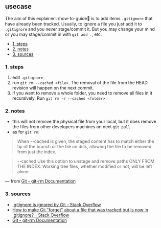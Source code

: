 ## usecase
The aim of this explainer💡/how-to-guide🏁 is to add items `.gitignore` that have already been tracked. Usually, to ignore a file you just add it to `.gitignore` and you never stage/commit it. But you may change your mind or you may stage/commit in with `git add .`, etc.

<!-- TOC -->

- [1. steps](#1-steps)
- [2. notes](#2-notes)
- [3. sources](#3-sources)

<!-- /TOC -->

### 1. steps
1. edit `.gitignore` 
2. run `git rm --cached <file>`. The removal of the file from the HEAD revision will happen on the next commit.
3. if you want to remove a whole folder, you need to remove all files in it recursively. Run `git rm -r --cached <folder>`

### 2. notes
* this will not remove the physical file from your local, but it does remove the files from other developers machines on next `git pull`
* as for `git rm`:

> When --cached is given, the staged content has to match either the tip of the branch or the file on disk, allowing the file to be removed from just the index.

> --cached
> Use this option to unstage and remove paths ONLY FROM THE INDEX. Working tree files, whether modified or not, will be left alone.

— from [Git - git-rm Documentation](https://git-scm.com/docs/git-rm)

### 3. sources
* [.gitignore is ignored by Git - Stack Overflow](https://stackoverflow.com/questions/11451535/gitignore-is-ignored-by-git)
* [How to make Git "forget" about a file that was tracked but is now in .gitignore? - Stack Overflow](https://stackoverflow.com/questions/1274057/how-to-make-git-forget-about-a-file-that-was-tracked-but-is-now-in-gitignore)
* [Git - git-rm Documentation](https://git-scm.com/docs/git-rm)
